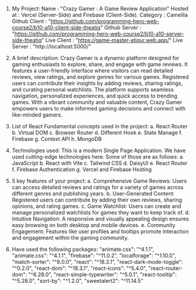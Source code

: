1. My Project:
   Name : "Crazy Gamer : A Game Review Application"
   Hosted at : Vercel (Server-Side) and Firebase (Client-Side).
   Category : Camellia
   Github Client : "https://github.com/programming-hero-web-course2/b10-a10-client-side-theatiq"
   Github Server : "https://github.com/programming-hero-web-course2/b10-a10-server-side-theatiq"
   Live Client : "https://game-master-atiqur.web.app/"
   Live Server : "http://localhost:5000/"

2. A brief description:
   Crazy Gamer is a dynamic platform designed for gaming enthusiasts to explore, share, and engage with game reviews. It features a user-friendly interface where visitors can read detailed reviews, view ratings, and explore genres for various games. Registered users can contribute their insights by adding reviews, sharing ratings, and curating personal watchlists. The platform supports seamless navigation, personalized experiences, and quick access to trending games. With a vibrant community and valuable content, Crazy Gamer empowers users to make informed gaming decisions and connect with like-minded gamers.

3. List of React Fundamental concepts used in the project:
   a. React Router
   b. Virtual DOM
   c. Browser Router
   d. Different Hook
   e. State Manage
   f. Firebase
   g. Context API
   h. MongoDB

4. Technologies used:
   This is a modern Single Page Application. We have used cutting-edge technologies here. Some of those are as follows:
   a. JavaScript
   b. React with Vite
   c. Tailwind CSS
   d. DaisyUI
   e. React Router
   f. Firebase Authentication
   g. Vercel and Firebase Hosting

5. 5 key features of your project:
   a. Comprehensive Game Reviews: Users can access detailed reviews and ratings for a variety of games across different genres and publishing years.
   b. User-Generated Content: Registered users can contribute by adding their own reviews, sharing opinions, and rating games.
   c. Game Watchlist: Users can create and manage personalized watchlists for games they want to keep track of.
   d. Intuitive Navigation: A responsive and visually appealing design ensures easy browsing on both desktop and mobile devices.
   e. Community Engagement: Features like user profiles and tooltips promote interaction and engagement within the gaming community.

6. Have used the following packages:
   "animate.css": "^4.1.1",
   "animate.css": "^4.1.1",
   "firebase": "^11.0.2",
   "localforage": "^1.10.0",
   "match-sorter": "^8.0.0",
   "react": "^18.3.1",
   "react-dark-mode-toggle": "^0.2.0",
   "react-dom": "^18.3.1",
   "react-icons": "^5.4.0",
   "react-router-dom": "^6.28.0",
   "react-simple-typewriter": "^5.0.1",
   "react-tooltip": "^5.28.0",
   "sort-by": "^1.2.0",
   "sweetalert2": "^11.14.5"
